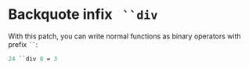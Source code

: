 Backquote infix ``` ``div```
==================================

With this patch, you can write normal functions as binary operators with prefix ``` `` ```:

```ocaml
24 ``div 8 = 3
```
